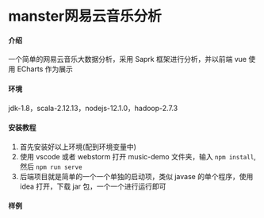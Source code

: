 # manster网易云音乐分析

#### 介绍
一个简单的网易云音乐大数据分析，采用 Saprk 框架进行分析，并以前端 vue 使用 ECharts 作为展示

#### 环境

jdk-1.8，scala-2.12.13，nodejs-12.1.0，hadoop-2.7.3


#### 安装教程

1.  首先安装好以上环境(配到环境变量中)
2.  使用 vscode 或者 webstorm 打开 music-demo 文件夹，输入 `npm install`, 然后 `npm run serve`
3.  后端项目就是简单的一个一个单独的启动项，类似 javase 的单个程序，使用 idea 打开，下载 jar 包，一个一个进行运行即可

#### 样例

![]()

![]()

![]()

![]()

![]()

![]()

![]()

